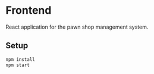 # Frontend

React application for the pawn shop management system.

## Setup

```bash
npm install
npm start